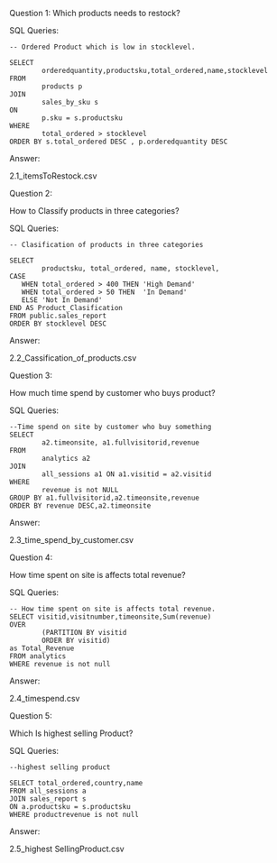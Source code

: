 Question 1: 
Which products needs to restock?


SQL Queries:
```
-- Ordered Product which is low in stocklevel.

SELECT
		orderedquantity,productsku,total_ordered,name,stocklevel
FROM  	
		products p 
JOIN
		sales_by_sku s
ON		
		p.sku = s.productsku
WHERE 
		total_ordered > stocklevel
ORDER BY s.total_ordered DESC , p.orderedquantity DESC
```

Answer: 

2.1_itemsToRestock.csv


Question 2: 

How to Classify products in three categories?

SQL Queries:

```
-- Clasification of products in three categories

SELECT 
		productsku, total_ordered, name, stocklevel,
CASE
   WHEN total_ordered > 400 THEN 'High Demand'
   WHEN total_ordered > 50 THEN  'In Demand'
   ELSE 'Not In Demand' 
END AS Product_Clasification
FROM public.sales_report
ORDER BY stocklevel DESC

```
Answer:

2.2_Cassification_of_products.csv

Question 3: 

How much time spend by customer who buys product?

SQL Queries:
```
--Time spend on site by customer who buy something
SELECT 
		a2.timeonsite, a1.fullvisitorid,revenue 
FROM 
		analytics a2
JOIN 
		all_sessions a1 ON a1.visitid = a2.visitid 
WHERE 
		revenue is not NULL
GROUP BY a1.fullvisitorid,a2.timeonsite,revenue
ORDER BY revenue DESC,a2.timeonsite
```
Answer:

2.3_time_spend_by_customer.csv

Question 4: 

How time spent on site is affects total revenue?

SQL Queries:
```
-- How time spent on site is affects total revenue.
SELECT visitid,visitnumber,timeonsite,Sum(revenue)
OVER  
 		(PARTITION BY visitid
 		ORDER BY visitid) 
as Total_Revenue
FROM analytics
WHERE revenue is not null 
```

Answer:

2.4_timespend.csv



Question 5: 

Which Is highest selling Product?


SQL Queries:
```
--highest selling product

SELECT total_ordered,country,name
FROM all_sessions a
JOIN sales_report s 
ON a.productsku = s.productsku
WHERE productrevenue is not null

```


Answer:


2.5_highest SellingProduct.csv